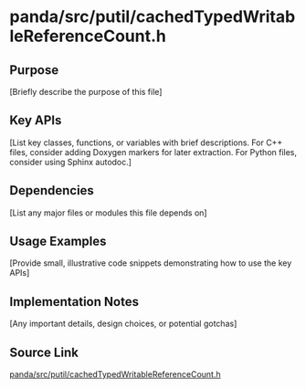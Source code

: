 # panda/src/putil/cachedTypedWritableReferenceCount.h

## Purpose
[Briefly describe the purpose of this file]

## Key APIs
[List key classes, functions, or variables with brief descriptions.
For C++ files, consider adding Doxygen markers for later extraction.
For Python files, consider using Sphinx autodoc.]

## Dependencies
[List any major files or modules this file depends on]

## Usage Examples
[Provide small, illustrative code snippets demonstrating how to use the key APIs]

## Implementation Notes
[Any important details, design choices, or potential gotchas]

## Source Link
[panda/src/putil/cachedTypedWritableReferenceCount.h](link_to_source_repository/panda/src/putil/cachedTypedWritableReferenceCount.h)
